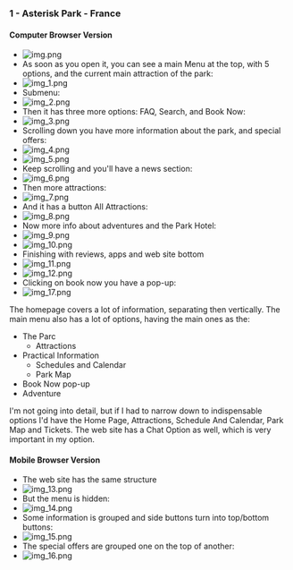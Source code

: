 ### 1 - Asterisk Park - France

#### Computer Browser Version
- ![img.png](img/img.png)
- As soon as you open it, you can see a main Menu at the top, with 5 options,
  and the current main attraction of the park:
- ![img_1.png](img/img_1.png)
- Submenu:
- ![img_2.png](img/img_2.png)
- Then it has three more options: FAQ, Search, and Book Now:
- ![img_3.png](img/img_3.png)
- Scrolling down you have more information about the park, and special offers:
- ![img_4.png](img/img_4.png)
- ![img_5.png](img/img_5.png)
- Keep scrolling and you'll have a news section:
- ![img_6.png](img/img_6.png)
- Then more attractions:
- ![img_7.png](img/img_7.png)
- And it has a button All Attractions:
- ![img_8.png](img/img_8.png)
- Now more info about adventures and the Park Hotel:
- ![img_9.png](img/img_9.png)
- ![img_10.png](img/img_10.png)
- Finishing with reviews, apps and web site bottom
- ![img_11.png](img/img_11.png)
- ![img_12.png](img/img_12.png)
- Clicking on book now you have a pop-up:
- ![img_17.png](img/img_17.png)

The homepage covers a lot of information, separating then vertically.
The main menu also has a lot of options, having the main ones as the:
- The Parc
    - Attractions
- Practical Information
    - Schedules and Calendar
    - Park Map
- Book Now pop-up
- Adventure

I'm not going into detail, but if I had to narrow down to indispensable options
I'd have the Home Page, Attractions, Schedule And Calendar, Park Map and Tickets.
The web site has a Chat Option as well, which is very important in my option.

#### Mobile Browser Version
- The web site has the same structure
- ![img_13.png](img/img_13.png)
- But the menu is hidden:
- ![img_14.png](img/img_14.png)
- Some information is grouped and side buttons turn into top/bottom buttons:
- ![img_15.png](img/img_15.png)
- The special offers are grouped one on the top of another:
- ![img_16.png](img/img_16.png)